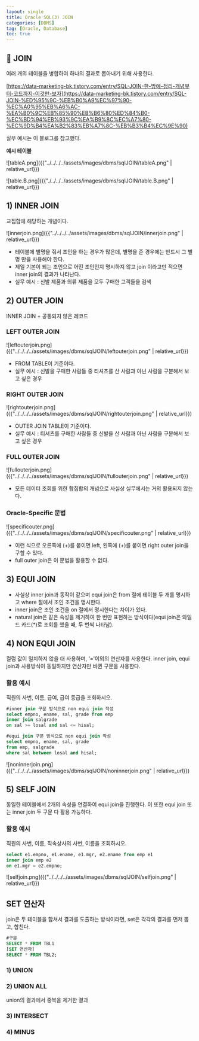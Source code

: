 ```yaml
---
layout: single
title: Oracle SQL(3) JOIN
categories: [DBMS]
tag: [Oracle, Database]
toc: true
---
```


## 📖 JOIN

여러 개의 테이블을 병합하여 하나의 결과로 뽑아내기 위해 사용한다.

[https://data-marketing-bk.tistory.com/entry/SQL-JOIN-한-방에-정리-개념부터-코드까지-이것만-보자](https://data-marketing-bk.tistory.com/entry/SQL-JOIN-%ED%95%9C-%EB%B0%A9%EC%97%90-%EC%A0%95%EB%A6%AC-%EA%B0%9C%EB%85%90%EB%B6%80%ED%84%B0-%EC%BD%94%EB%93%9C%EA%B9%8C%EC%A7%80-%EC%9D%B4%EA%B2%83%EB%A7%8C-%EB%B3%B4%EC%9E%90) 

실무 예시는 이 블로그를 참고했다.

**예시 테이블**

![tableA.png]({{"../../../../assets/images/dbms/sqlJOIN/tableA.png" | relative_url}})

![table.B.png]({{"./../../../assets/images/dbms/sqlJOIN/table.B.png" | relative_url}})

## 1) INNER JOIN

교집합에 해당하는 개념이다.

![innerjoin.png]({{"../../../../assets/images/dbms/sqlJOIN/innerjoin.png" | relative_url}})

- 테이블에 별명을 줘서 조인을 하는 경우가 많은데, 별명을 준 경우에는 반드시 그 별명 만을 사용해야 한다.
- 제일 기본이 되는 조인으로 어떤 조인인지 명시하지 않고 join 이라고만 적으면 inner join의 결과가 나타난다.
- 실무 예시 : 신발 제품과 의류 제품을 모두 구매한 고객들을 검색

## 2) OUTER JOIN

INNER JOIN + 공통되지 않은 레코드

### LEFT OUTER JOIN

![leftouterjoin.png]({{"../../../../assets/images/dbms/sqlJOIN/leftouterjoin.png" | relative_url}})

- FROM TABLE이 기준이다.
- 실무 예시 : 신발을 구매한 사람들 중 티셔츠를 산 사람과 아닌 사람을 구분해서 보고 싶은 경우

### RIGHT OUTER JOIN

![rightouterjoin.png]({{"../../../../assets/images/dbms/sqlJOIN/rightouterjoin.png" | relative_url}})

- OUTER JOIN TABLE이 기준이다.
- 실무 예시 : 티셔츠를 구매한 사람들 중 신발을 산 사람과 아닌 사람을 구분해서 보고 싶은 경우

### FULL OUTER JOIN

![fullouterjoin.png]({{"../../../../assets/images/dbms/sqlJOIN/fullouterjoin.png" | relative_url}})

- 모든 데이터 조회를 위한 합집합의 개념으로 사실상 실무에서는 거의 활용되지 않는다.

### Oracle-Specific 문법

![specificouter.png]({{"../../../../assets/images/dbms/sqlJOIN/specificouter.png" | relative_url}})

- 이런 식으로 오른쪽에 (+)를 붙이면 left, 왼쪽에 (+)를 붙이면 right outer join을 구할 수 있다.
- full outer join은 이 문법을 활용할 수 없다.

## 3) EQUI JOIN

- 사실상 inner join과 동작이 같으며 equi join은 from 절에 테이블 두 개를 명시하고 where 절에서 조인 조건을 명시한다.
- inner join은 조인 조건을 on 절에서 명시한다는 차이가 있다.
- natural join은 같은 속성을 제거하여 한 번만 표현하는 방식이다(equi join은 와일드 카드(*)로 조회를 했을 때, 두 번씩 나타남).

## 4) NON EQUI JOIN

컬럼 값이 일치하지 않을 대 사용하며, ‘=’이외의 연산자를 사용한다. inner join, equi join과 사용방식이 동일하지만 연산자만 바뀐 구문을 사용한다.

### 활용 예시

직원의 사번, 이름, 급여, 급여 등급을 조회하시오.

```sql
#inner join 구문 방식으로 non equi join 작성
select empno, ename, sal, grade from emp
inner join salgrade
on sal >= losal and sal <= hisal;
```

```sql
#equi join 구문 방식으로 non equi join 작성
select empno, ename, sal, grade 
from emp, salgrade
where sal between losal and hisal;
```

![noninnerjoin.png]({{"../../../../assets/images/dbms/sqlJOIN/noninnerjoin.png" | relative_url}})

## 5) SELF JOIN

동일한 테이블에서 2개의 속성을 연결하여 equi join을 진행한다. 이 또한 equi join 또는 inner join 두 구문 다 활용 가능하다.

### 활용 예시

직원의 사번, 이름, 직속상사의 사번, 이름을 조회하시오.

```sql
select e1.empno, e1.ename, e1.mgr, e2.ename from emp e1
inner join emp e2
on e1.mgr = e2.empno;
```

![selfjoin.png]({{"../../../../assets/images/dbms/sqlJOIN/selfjoin.png" | relative_url}})

## SET 연산자

join은 두 테이블을 합쳐서 결과를 도출하는 방식이라면, set은 각각의 결과를 먼저 뽑고, 합친다.

```sql
#구문
SELECT * FROM TBL1
[SET 연산자]
SELECT * FROM TBL2;
```

### 1) UNION

### 2) UNION ALL

union의 결과에서 중복을 제거한 결과

### 3) INTERSECT

### 4) MINUS